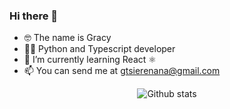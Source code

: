 ### Hi there 👋
- 🤓 The name is Gracy
- 👨‍💻 Python and Typescript developer
- 🌱 I’m currently learning React ⚛️
- 📫 You can send me at [gtsierenana@gmail.com](mailto:gtsierenana@gmail.com)

<p align='center'>
  <img src='https://github-readme-streak-stats.herokuapp.com?user=tbgracy' alt='Github stats'>
</p>
<!--
**tbgracy/tbgracy** is a ✨ _special_ ✨ repository because its `README.md` (this file) appears on your GitHub profile.

Here are some ideas to get you started:

- 🔭 I’m currently working on ...

- 👯 I’m looking to collaborate on ...
- 🤔 I’m looking for help with ...
- 💬 Ask me about anything

- ⚡ Fun fact: ...
-->
